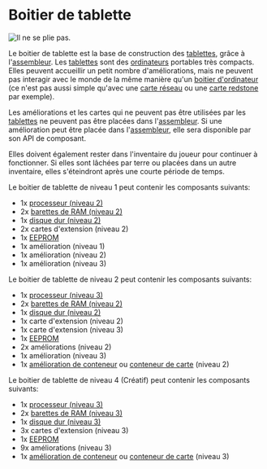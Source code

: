 # Boitier de tablette

![Il ne se plie pas.](oredict:oc:tabletCase1)

Le boitier de tablette est la base de construction des [tablettes](tablet.md), grâce à l'[assembleur](../block/assembler.md). Les [tablettes](tablet.md) sont des [ordinateurs](../general/computer.md) portables très compacts. Elles peuvent accueillir un petit nombre d'améliorations, mais ne peuvent pas interagir avec le monde de la même manière qu'un [boitier d'ordinateur](../block/case1.md) (ce n'est pas aussi simple qu'avec une [carte réseau](lanCard.md) ou une [carte redstone](redstoneCard1.md) par exemple).

Les améliorations et les cartes qui ne peuvent pas être utilisées par les [tablettes](tablet.md) ne peuvent pas être placées dans l'[assembleur](../block/assembler.md). Si une amélioration peut être placée dans l'[assembleur](../block/assembler.md), elle sera disponible par son API de composant.

Elles doivent également rester dans l'inventaire du joueur pour continuer à fonctionner. Si elles sont lâchées par terre ou placées dans un autre inventaire, elles s'éteindront après une courte période de temps.

Le boitier de tablette de niveau 1 peut contenir les composants suivants:
- 1x [processeur (niveau 2)](cpu2.md)
- 2x [barettes de RAM (niveau 2)](ram3.md)
- 1x [disque dur (niveau 2)](hdd2.md)
- 2x cartes d'extension (niveau 2)
- 1x [EEPROM](eeprom.md)
- 1x amélioration (niveau 1)
- 1x amélioration (niveau 2)
- 1x amélioration (niveau 3)

Le boitier de tablette de niveau 2 peut contenir les composants suivants:
- 1x [processeur (niveau 3)](cpu3.md)
- 2x [barettes de RAM (niveau 2)](ram3.md)
- 1x [disque dur (niveau 2)](hdd2.md)
- 1x carte d'extension (niveau 2)
- 1x carte d'extension (niveau 3)
- 1x [EEPROM](eeprom.md)
- 2x améliorations (niveau 2)
- 1x amélioration (niveau 3)
- 1x [amélioration de conteneur](upgradeContainer2.md) ou [conteneur de carte](cardContainer2.md) (niveau 2)

Le boitier de tablette de niveau 4 (Créatif) peut contenir les composants suivants:
- 1x [processeur (niveau 3)](cpu3.md)
- 2x [barettes de RAM (niveau 3)](ram5.md)
- 1x [disque dur (niveau 3)](hdd3.md)
- 3x cartes d'extension (niveau 3)
- 1x [EEPROM](eeprom.md)
- 9x améliorations (niveau 3)
- 1x [amélioration de conteneur](upgradeContainer3.md) ou [conteneur de carte](cardContainer3.md) (niveau 3)